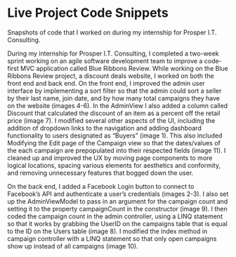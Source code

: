 <h1>Live Project Code Snippets</h1>

<p>Snapshots of code that I worked on during my internship for Prosper I.T. Consulting.</p>

<p>During my internship for Prosper I.T. Consulting, I completed a two-week sprint working on an agile software development team to improve a code-first MVC application called Blue Ribbons Review. While working on the Blue Ribbons Review project, a discount deals website, I worked on both the front end and back end. On the front end, I improved the admin user interface by implementing a sort filter so that the admin could sort a seller by their last name, join date, and by how many total campaigns they have on the website (images 4-6). In the AdminView I also added a column called Discount that calculated the discount of an item as a percent off the retail price (image 7). I modified several other aspects of the UI, including the addition of dropdown links to the navigation and adding dashboard functionality to users designated as “Buyers” (image 1). This also included Modifying the Edit page of the Campaign view so that the dates/values of the each campaign are prepopulated into their respected fields (image 11). I cleaned up and improved the UX by moving page components to more logical locations, spacing various elements for aesthetics and conformity, and removing unnecessary features that bogged down the user.</p>

<p>On the back end, I added a Facebook Login button to connect to Facebook’s API and authenticate a user’s credentials (images 2-3). I also set up the AdminViewModel to pass in an argument for the campaign count and setting it to the property campaignCount in the constructor (image 9). I then coded the campaign count in the admin controller, using a LINQ statement so that it works by grabbing the UserID on the campaigns table that is equal to the ID on the Users table (image 8). I modified the index method in campaign controller with a LINQ statement so that only open campaigns show up instead of all campaigns (image 10).</p>
